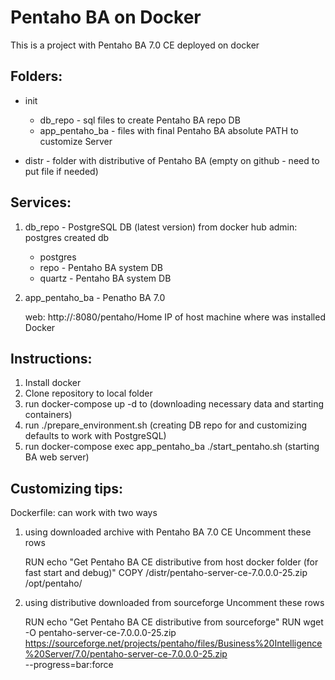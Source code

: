 #  Pentaho BA on Docker
 

This is a project with Pentaho BA 7.0 CE deployed on docker

## Folders:

- init
   - db_repo - sql files to create Pentaho BA repo DB
   - app_pentaho_ba - files with final Pentaho BA absolute PATH to customize Server

- distr - folder with distributive of Pentaho BA (empty on github - need to put file if needed)

## Services:
1) db_repo - PostgreSQL DB (latest version) from docker hub
   admin: postgres
   created db
     - postgres
     - repo   - Pentaho BA system DB
     - quartz - Pentaho BA system DB
  
2) app_pentaho_ba - Penatho BA 7.0
   
   web: http://<docker>:8080/pentaho/Home
   <docker> IP of host machine where was installed Docker

## Instructions:
1) Install docker
2) Clone repository to local folder
3) run docker-compose up -d to  (downloading necessary data and starting containers)
4) run ./prepare_environment.sh (creating DB repo for and customizing defaults to work with PostgreSQL)
5) run docker-compose exec app_pentaho_ba ./start_pentaho.sh (starting BA web server)

## Customizing tips:
Dockerfile:
 can work with two ways
1) using downloaded archive with Pentaho BA 7.0 CE
   Uncomment these rows

   RUN echo "Get Pentaho BA CE distributive from host docker folder (for fast start and debug)"
   COPY /distr/pentaho-server-ce-7.0.0.0-25.zip /opt/pentaho/

2) using distributive downloaded from sourceforge
   Uncomment these rows 
 
   RUN echo "Get Pentaho BA CE distributive from sourceforge"
   RUN wget -O pentaho-server-ce-7.0.0.0-25.zip https://sourceforge.net/projects/pentaho/files/Business%20Intelligence%20Server/7.0/pentaho-server-ce-7.0.0.0-25.zip \
    --progress=bar:force

